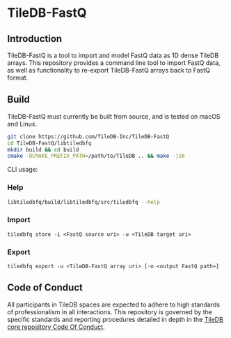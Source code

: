 # TileDB-FastQ

## Introduction

TileDB-FastQ is a tool to import and model FastQ data as 1D dense TileDB arrays. This
repository provides a command line tool to import FastQ data, as well as functionality to re-export TileDB-FastQ arrays back to FastQ format.

## Build

TileDB-FastQ must currently be built from source, and is tested on macOS and Linux.

```bash
git clone https://github.com/TileDB-Inc/TileDB-FastQ
cd TileDB-FastQ/libtiledbfq
mkdir build && cd build
cmake -DCMAKE_PREFIX_PATH=/path/to/TileDB .. && make -j16
```

CLI usage:

### Help
```bash
libtiledbfq/build/libtiledbfq/src/tiledbfq --help
```

### Import 

```
tiledbfq store -i <FastQ source uri> -u <TileDB target uri> 
```

### Export

```
tiledbfq export -u <TileDB-FastQ array uri> [-o <output FastQ path>]
```


## Code of Conduct

All participants in TileDB spaces are expected to adhere to high standards of
professionalism in all interactions. This repository is governed by the
specific standards and reporting procedures detailed in depth in the
[TileDB core repository Code Of Conduct](
https://github.com/TileDB-Inc/TileDB/blob/dev/CODE_OF_CONDUCT.md).